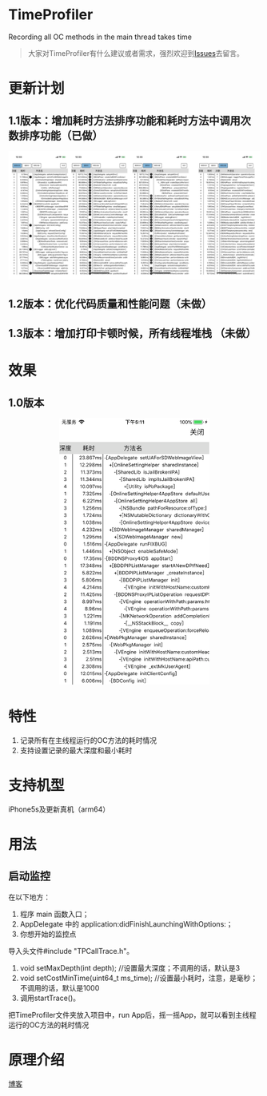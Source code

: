 # TimeProfiler
Recording all OC methods in the main thread takes time

> 大家对TimeProfiler有什么建议或者需求，强烈欢迎到[Issues](https://github.com/maniackk/TimeProfiler/issues)去留言。

# 更新计划
## 1.1版本：增加耗时方法排序功能和耗时方法中调用次数排序功能（已做）

![](tp.jpg)


## 1.2版本：优化代码质量和性能问题（未做） 
## 1.3版本：增加打印卡顿时候，所有线程堆栈 （未做）

# 效果
## 1.0版本

<div align="center"><img width="300" height="533.6" src="TimeProfiler.png"></div>

# 特性
1. 记录所有在主线程运行的OC方法的耗时情况
2. 支持设置记录的最大深度和最小耗时


# 支持机型
iPhone5s及更新真机（arm64）

# 用法
## 启动监控
在以下地方：
1. 程序 main 函数入口；
2. AppDelegate 中的 application:didFinishLaunchingWithOptions:；
3. 你想开始的监控点

导入头文件#include "TPCallTrace.h"。
1. void setMaxDepth(int depth);  //设置最大深度；不调用的话，默认是3
2. void setCostMinTime(uint64_t ms_time);    //设置最小耗时，注意，是毫秒；不调用的话，默认是1000
3. 调用startTrace()。 

把TimeProfiler文件夹放入项目中，run App后，摇一摇App，就可以看到主线程运行的OC方法的耗时情况

# 原理介绍
[博客](https://juejin.im/post/5d146490f265da1bc37f2065)

